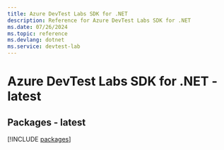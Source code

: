 ```yaml
---
title: Azure DevTest Labs SDK for .NET
description: Reference for Azure DevTest Labs SDK for .NET
ms.date: 07/26/2024
ms.topic: reference
ms.devlang: dotnet
ms.service: devtest-lab
---
```

# Azure DevTest Labs SDK for .NET - latest
## Packages - latest
[!INCLUDE [packages](devtest-labs-index.md)]